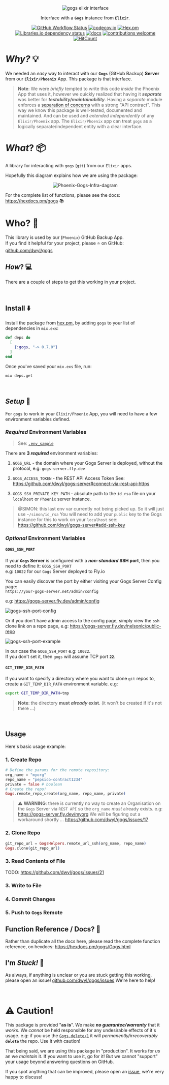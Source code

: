 <div align="center">

<img src="https://user-images.githubusercontent.com/194400/162528448-5df0e9e8-a132-4644-b216-5107e0df0204.png" alt="gogs elixir interface">

Interface with a **`Gogs`** instance from **`Elixir`**.

[![GitHub Workflow Status](https://img.shields.io/github/workflow/status/dwyl/gogs/Elixir%20CI?label=build&style=flat-square)](https://github.com/dwyl/gogs/actions/workflows/ci.yml)
[![codecov.io](https://img.shields.io/codecov/c/github/dwyl/gogs/main.svg?style=flat-square)](http://codecov.io/github/dwyl/gogs?branch=main)
[![Hex.pm](https://img.shields.io/hexpm/v/gogs?color=brightgreen&style=flat-square)](https://hex.pm/packages/gogs)
[![Libraries.io dependency status](https://img.shields.io/librariesio/release/hex/gogs?logoColor=brightgreen&style=flat-square)](https://libraries.io/hex/gogs)
[![docs](https://img.shields.io/badge/docs-maintained-brightgreen?style=flat-square)](https://hexdocs.pm/gogs/api-reference.html)
[![contributions welcome](https://img.shields.io/badge/contributions-welcome-brightgreen.svg?style=flat-square)](https://github.com/dwyl/gogs/issues)
[![HitCount](http://hits.dwyl.com/dwyl/gogs.svg)](http://hits.dwyl.com/dwyl/gogs)
<!-- uncomment when service is working ...
[![Inline docs](http://inch-ci.org/github/dwyl/auth.svg?branch=master&style=flat-square)](http://inch-ci.org/github/dwyl/auth)
-->

</div>

# _Why?_ 💡

We needed an _easy_ way to interact 
with our **`Gogs`** (GitHub Backup) **Server**
from our **`Elixir/Phoenix`** App.
This package is that interface. 

> **Note**: We were _briefly_ tempted 
> to write this code _inside_ the Phoenix App 
> that uses it, 
> however we quickly realized
> that having it ***separate*** was better
> for ***testability/maintainability***.
> Having a _separate_ module enforces a
> [separation of concerns](https://en.wikipedia.org/wiki/Separation_of_concerns)
> with a strong "API contract".
> This way we know this package is well-tested,
> documented and maintained. 
> And can be used and _extended independently_ 
> of any `Elixir/Phoenix` app.
> The `Elixir/Phoenix` app can treat `gogs`
> as a logically separate/independent entity
> with a clear interface.

# _What_? 📦

A library for interacting with `gogs` (`git`)
from our `Elixir` apps. <br />

Hopefully this diagram explains 
how we are using the package:

<div align="center">

![Phoenix-Gogs-Infra-dagram](https://user-images.githubusercontent.com/194400/167098379-e06ee8ae-d652-4464-83d7-e209d442e9e2.png)

</div>

For the complete list of functions,
please see the docs: https://hexdocs.pm/gogs 📚 

# Who? 👤

This library is used by our (`Phoenix`) GitHub Backup App. <br />
If you find it helpful for your project,
please ⭐ on GitHub: 
[github.com/dwyl/gogs](https://github.com/dwyl/gogs)


## _How_? 💻

There are a couple of steps to get this working in your project.

<br />

## Install ⬇️

Install the package from [hex.pm](https://hex.pm/docs/publish), 
by adding `gogs` to your list of dependencies in `mix.exs`:

```elixir
def deps do
  [
    {:gogs, "~> 0.7.0"}
  ]
end
```

Once you've saved your `mix.exs` file, 
run: 
```sh
mix deps.get
```

<br />

## _Setup_ 🔧

For `gogs` to work
in your `Elixir/Phoenix` App,
you will need to have 
a few environment variables defined.


### _Required_ Environment Variables

> See: [`.env_sample`](https://github.com/dwyl/gogs/blob/main/.env_sample)

There are **3 _required_** environment variables:

1. `GOGS_URL` - the domain where your Gogs Server is deployed,
   without the protocol, e.g: `gogs-server.fly.dev`

2. `GOGS_ACCESS_TOKEN` - the REST API Access Token 
See: https://github.com/dwyl/gogs-server#connect-via-rest-api-https

3. `GOGS_SSH_PRIVATE_KEY_PATH` - absolute path to the `id_rsa` file
  on your `localhost` or `Phoenix` server instance.

> @SIMON: this last env var currently not being picked up.
> So it will just use `~/simon/id_rsa` 
> You will need to add your `public` key 
> to the Gogs instance for this to work on your `localhost`
> see:
> https://github.com/dwyl/gogs-server#add-ssh-key


### _Optional_ Environment Variables

#### `GOGS_SSH_PORT`

If your **`Gogs` Server** is configured 
with a **_non-standard_ SSH port**, 
then you need to define it:
`GOGS_SSH_PORT` <br />
e.g: `10022` for our 
`Gogs` Server deployed to Fly.io

You can easily discover the port by either visiting your
Gogs Server Config page: <br />
`https://your-gogs-server.net/admin/config`

e.g:
https://gogs-server.fly.dev/admin/config

![gogs-ssh-port-config](https://user-images.githubusercontent.com/194400/167105374-ef36752f-80a7-4a77-8c78-2dda44a132f9.png)


Or if you don't have admin access to the config page,
simply view the `ssh` clone link on a repo page,
e.g: https://gogs-server.fly.dev/nelsonic/public-repo

![gogs-ssh-port-example](https://user-images.githubusercontent.com/194400/167104890-31b06fa0-bd23-4ecb-b680-91c92398b0a7.png)

In our case the `GOGS_SSH_PORT` e.g: `10022`. <br />
If you don't set it, then `gogs` will assume TCP port **`22`**.

#### `GIT_TEMP_DIR_PATH`

If you want to specify a directory where 
you want to clone `git` repos to,
create a `GIT_TEMP_DIR_PATH` environment variable.
e.g:

```sh
export GIT_TEMP_DIR_PATH=tmp
```

> **Note**: the directory **must _already_ exist**.
> (it won't be created if it's not there ...)

<br />

## Usage

Here's basic usage example:

### 1. Create Repo

```elixir
# Define the params for the remote repository:
org_name = "myorg"
repo_name = "pepsico-contract1234"
private = false # boolean
# Create the repo!
Gogs.remote_repo_create(org_name, repo_name, private)
```

> ⚠️ **WARNING**: there is currently no way 
> to create an Organisation on the `Gogs` Server
> via `REST API` so the `org_name` 
> _must_ already exists. 
> e.g: https://gogs-server.fly.dev/myorg
> We will be figuring out a workaround shortly ...
> https://github.com/dwyl/gogs/issues/17


### 2. Clone Repo

```elixir
git_repo_url = GogsHelpers.remote_url_ssh(org_name, repo_name)
Gogs.clone(git_repo_url)
```

### 3. Read Contents of File

TODO: https://github.com/dwyl/gogs/issues/21



### 3. Write to File



### 4. Commit Changes

### 5. Push to `Gogs` Remote



## Function Reference / Docs? 📖 

Rather than duplicate all the docs here, 
please read the complete function reference, 
on hexdocs: https://hexdocs.pm/gogs/Gogs.html

## I'm _Stuck!_ 🤷

As always, if anything is unclear
or you are stuck getting this working,
please open an issue!
[github.com/dwyl/gogs/issues](https://github.com/dwyl/gogs/issues/8)
We're here to help!

<br />

# ⚠️ Caution!

This package is provided "**as is**". 
We make ***no guarantee/warranty*** that it _works_.
We _cannot_ be held responsible
for any undesirable effects of it's usage.
e.g: if you use the [`Gogs.delete/1`](https://hexdocs.pm/gogs/Gogs.html#delete/1)
it will _permanently/irrecoverably_ **`delete`** the repo. 
Use it with caution!

That being said,
we are using this package in "production".
It works for _us_ an we _maintain_ it.
If you want to use it, go for it!
But we cannot "support" your usage
beyond answering questions on GitHub.

If you spot anything that can be improved,
please open an 
[issue](https://github.com/dwyl/gogs/issues),
we're very happy to discuss!
